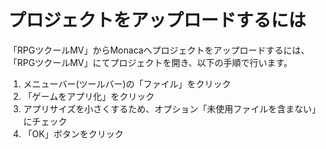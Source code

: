 プロジェクトをアップロードするには
==================================

「RPGツクールMV」からMonacaへプロジェクトをアップロードするには、「RPGツクールMV」にてプロジェクトを開き、以下の手順で行います。

1.  メニューバー(ツールバー)の「ファイル」をクリック
2.  「ゲームをアプリ化」をクリック
3.  アプリサイズを小さくするため、オプション「未使用ファイルを含まない」にチェック
4.  「OK」ボタンをクリック

